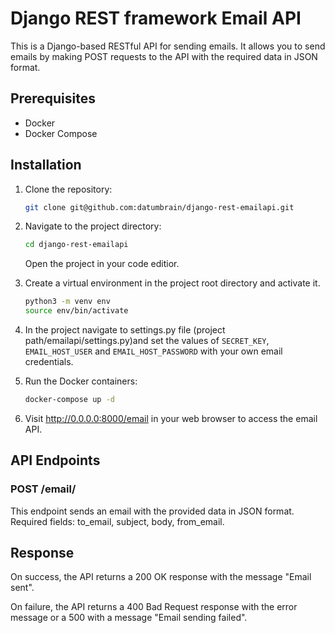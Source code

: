 # Django REST framework Email API

This is a Django-based RESTful API for sending emails. It allows you to send emails by making POST requests to the API with the required data in JSON format.

## Prerequisites

* Docker
* Docker Compose

## Installation

1. Clone the repository:

    ```bash
    git clone git@github.com:datumbrain/django-rest-emailapi.git
    ```
2. Navigate to the project directory:

    ```bash
    cd django-rest-emailapi
    ```
    Open the project in your code editior.

3. Create a virtual environment in the project root directory and activate it.

    ```bash
    python3 -m venv env
    source env/bin/activate
    ```

5. In the project navigate to settings.py file (project path/emailapi/settings.py)and set the values of `SECRET_KEY`, `EMAIL_HOST_USER` and `EMAIL_HOST_PASSWORD` with your own email credentials.

6. Run the Docker containers:

    ```bash
    docker-compose up -d
    ```

7. Visit http://0.0.0.0:8000/email in your web browser to access the email API.


## API Endpoints

### POST /email/
This endpoint sends an email with the provided data in JSON format. Required fields: to_email, subject, body, from_email.

## Response

On success, the API returns a 200 OK response with the message "Email sent".

On failure, the API returns a 400 Bad Request response with the error message or a 500 with a message "Email sending failed".

